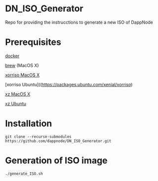 # DN_ISO_Generator
Repo for providing the instrucctions to generate a new ISO of DappNode

# Prerequisites

[docker](https://docs.docker.com/engine/installation)

[brew](https://brew.sh/index_es.html) (MacOS X)

[xorriso MacOS X](http://macappstore.org/xorriso/)

[xorriso Ubuntu]((https://packages.ubuntu.com/xenial/xorriso)

[xz MacOS X](http://macappstore.org/xz/)

[xz Ubuntu](https://packages.ubuntu.com/xenial/xz-utils)

# Installation
```
git clone --recurse-submodules https://github.com/dappnode/DN_ISO_Generator.git
```

# Generation of ISO image
```
./generate_ISO.sh
```
